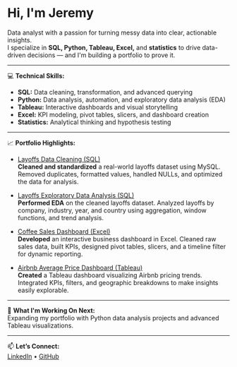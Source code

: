 # Hi, I'm Jeremy

Data analyst with a passion for turning messy data into clear, actionable insights.  
I specialize in **SQL, Python, Tableau, Excel,** and **statistics** to drive data-driven decisions — and I'm building a portfolio to prove it.

---

💻 **Technical Skills:**
- **SQL:** Data cleaning, transformation, and advanced querying  
- **Python:** Data analysis, automation, and exploratory data analysis (EDA)  
- **Tableau:** Interactive dashboards and visual storytelling  
- **Excel:** KPI modeling, pivot tables, slicers, and dashboard creation  
- **Statistics:** Analytical thinking and hypothesis testing

---

📈 **Portfolio Highlights:**
- [Layoffs Data Cleaning (SQL)](https://github.com/jkselig/layoffs-data-cleaning)  
  **Cleaned and standardized** a real-world layoffs dataset using MySQL. Removed duplicates, formatted values, handled NULLs, and optimized the data for analysis.

- [Layoffs Exploratory Data Analysis (SQL)](https://github.com/jkselig/layoffs-eda)  
  **Performed EDA** on the cleaned layoffs dataset. Analyzed layoffs by company, industry, year, and country using aggregation, window functions, and trend analysis.

- [Coffee Sales Dashboard (Excel)](https://github.com/jkselig/coffee-sales-dashboard)  
  **Developed** an interactive business dashboard in Excel. Cleaned raw sales data, built KPIs, designed pivot tables, slicers, and a timeline filter for dynamic reporting.

- [Airbnb Average Price Dashboard (Tableau)](https://public.tableau.com/views/AirBnBAveragePriceProject/Dashboard1)  
  **Created** a Tableau dashboard visualizing Airbnb pricing trends. Integrated KPIs, filters, and geographic breakdowns to make insights easily explorable.

---

🚀 **What I'm Working On Next:**  
Expanding my portfolio with Python data analysis projects and advanced Tableau visualizations.

---

📫 **Let’s Connect:**  
[LinkedIn](https://www.linkedin.com/in/jeremy-selig) • [GitHub](https://github.com/jkselig)
